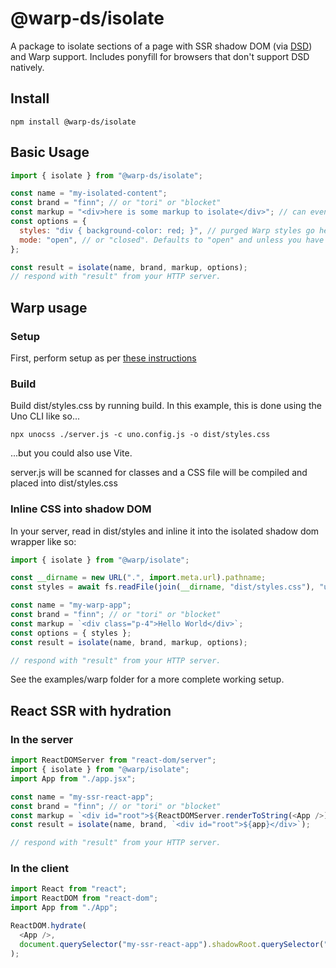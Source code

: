 # @warp-ds/isolate

A package to isolate sections of a page with SSR shadow DOM (via [DSD](https://developer.chrome.com/en/articles/declarative-shadow-dom/)) and Warp support. Includes ponyfill for browsers that don't support DSD natively.

## Install

```
npm install @warp-ds/isolate
```

## Basic Usage

```js
import { isolate } from "@warp-ds/isolate";

const name = "my-isolated-content";
const brand = "finn"; // or "tori" or "blocket"
const markup = "<div>here is some markup to isolate</div>"; // can even be React SSR'd string
const options = {
  styles: "div { background-color: red; }", // purged Warp styles go here,
  mode: "open", // or "closed". Defaults to "open" and unless you have good reason, leave it that way.
};

const result = isolate(name, brand, markup, options);
// respond with "result" from your HTTP server.
```

## Warp usage

### Setup

First, perform setup as per [these instructions](https://warp-ds.github.io/tech-docs/getting-started/developers/)

### Build

Build dist/styles.css by running build. In this example, this is done using the Uno CLI like so...

```
npx unocss ./server.js -c uno.config.js -o dist/styles.css
```

...but you could also use Vite.

server.js will be scanned for classes and a CSS file will be compiled and placed into dist/styles.css

### Inline CSS into shadow DOM

In your server, read in dist/styles and inline it into the isolated shadow dom wrapper like so:


```js
import { isolate } from "@warp/isolate";

const __dirname = new URL(".", import.meta.url).pathname;
const styles = await fs.readFile(join(__dirname, "dist/styles.css"), "utf-8");

const name = "my-warp-app";
const brand = "finn"; // or "tori" or "blocket"
const markup = `<div class="p-4">Hello World</div>`;
const options = { styles };
const result = isolate(name, brand, markup, options);

// respond with "result" from your HTTP server.
```

See the examples/warp folder for a more complete working setup.

## React SSR with hydration

### In the server

```js
import ReactDOMServer from "react-dom/server";
import { isolate } from "@warp/isolate";
import App from "./app.jsx";

const name = "my-ssr-react-app";
const brand = "finn"; // or "tori" or "blocket"
const markup = `<div id="root">${ReactDOMServer.renderToString(<App />)}</div>`;
const result = isolate(name, brand, `<div id="root">${app}</div>`);

// respond with "result" from your HTTP server.
```

### In the client

```js
import React from "react";
import ReactDOM from "react-dom";
import App from "./App";

ReactDOM.hydrate(
  <App />,
  document.querySelector("my-ssr-react-app").shadowRoot.querySelector("#root")
);
```
